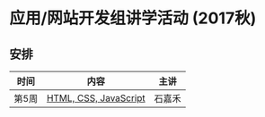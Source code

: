 # 应用/网站开发组讲学活动 (2017秋)

## 安排

|   时间   |          内容          |  主讲  |
|---------|------------------------|--------|
| 第5周    | [HTML, CSS, JavaScript](https://github.com/ShanghaitechGeekPie/events-IntroToWebDev-Fall17/blob/master/week05_langBasics/week05.md) | 石嘉禾 |
